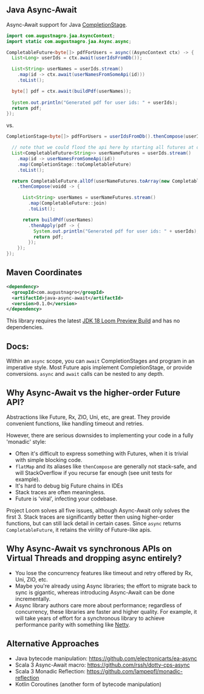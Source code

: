 ## Java Async-Await

Async-Await support for Java [CompletionStage](https://download.java.net/java/early_access/loom/docs/api/java.base/java/util/concurrent/CompletionStage.html).

```java
import com.augustnagro.jaa.AsyncContext;
import static com.augustnagro.jaa.Async.async;

CompletableFuture<byte[]> pdfForUsers = async((AsyncContext ctx) -> {
  List<Long> userIds = ctx.await(userIdsFromDb());

  List<String> userNames = userIds.stream()
    .map(id -> ctx.await(userNamesFromSomeApi(id)))
    .toList();

  byte[] pdf = ctx.await(buildPdf(userNames));
  
  System.out.println("Generated pdf for user ids: " + userIds);
  return pdf;
});
```

vs.

```java
CompletionStage<byte[]> pdfForUsers = userIdsFromDb().thenCompose(userIds -> {

  // note that we could flood the api here by starting all futures at once!
  List<CompletableFuture<String>> userNameFutures = userIds.stream()
    .map(id -> userNamesFromSomeApi(id))
    .map(CompletionStage::toCompletableFuture)
    .toList();

  return CompletableFuture.allOf(userNameFutures.toArray(new CompletableFuture[0]))
    .thenCompose(voidd -> {

      List<String> userNames = userNameFutures.stream()
        .map(CompletableFuture::join)
        .toList();

      return buildPdf(userNames)
        .thenApply(pdf -> {
          System.out.println("Generated pdf for user ids: " + userIds);
          return pdf;
        });
    });
});
```

## Maven Coordinates

```xml
<dependency>
  <groupId>com.augustnagro</groupId>
  <artifactId>java-async-await</artifactId>
  <version>0.1.0</version>
</dependency>
```

This library requires the latest [JDK 18 Loom Preview Build](http://jdk.java.net/loom/) and has no dependencies.

## Docs:

Within an `async` scope, you can `await` CompletionStages and program in an imperative style. Most Future apis implement CompletionStage, or provide conversions. `async` and `await` calls can be nested to any depth.

## Why Async-Await vs the higher-order Future API?

Abstractions like Future, Rx, ZIO, Uni, etc, are great. They provide convenient functions, like handling timeout and retries.

However, there are serious downsides to implementing your code in a fully 'monadic' style:

* Often it's difficult to express something with Futures, when it is trivial with simple blocking code. 
* `flatMap` and its aliases like `thenCompose` are generally not stack-safe, and will StackOverflow if you recurse far enough (see unit tests for example).
* It's hard to debug big Future chains in IDEs
* Stack traces are often meaningless.
* Future is 'viral', infecting your codebase.

Project Loom solves all five issues, although Async-Await only solves the first 3. Stack traces are significantly better then using higher-order functions, but can still lack detail in certain cases. Since `async` returns `CompletableFuture`, it retains the virility of Future-like apis.

## Why Async-Await vs synchronous APIs on Virtual Threads and dropping async entirely?

* You lose the concurrency features like timeout and retry offered by Rx, Uni, ZIO, etc.
* Maybe you're already using Async libraries; the effort to migrate back to sync is gigantic, whereas introducing Async-Await can be done incrementally.
* Async library authors care more about performance; regardless of concurrency, these libraries are faster and higher quality. For example, it will take years of effort for a synchronous library to achieve performance parity with something like [Netty](https://github.com/netty/netty).

## Alternative Approaches

* Java bytecode manipulation: https://github.com/electronicarts/ea-async
* Scala 3 Async-Await macro: https://github.com/rssh/dotty-cps-async
* Scala 3 Monadic Reflection: https://github.com/lampepfl/monadic-reflection
* Kotlin Coroutines (another form of bytecode manipulation)

